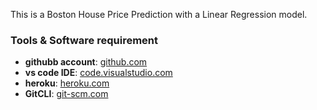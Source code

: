 This is a Boston House Price Prediction with a Linear Regression model. 

### Tools & Software requirement
- **githubb account**: [github.com](https://github.com)
- **vs code IDE**: [code.visualstudio.com](https://code.visualstudio.com/)
- **heroku**: [heroku.com](https://www.heroku.com/)
- **GitCLI**: [git-scm.com](https://git-scm.com/)